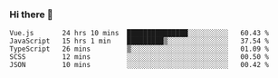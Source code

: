 ### Hi there 👋

<!--
**xin-code/Xin-code** is a ✨ _special_ ✨ repository because its `README.md` (this file) appears on your GitHub profile.

Here are some ideas to get you started:
<!--START_SECTION:waka-->
```text
Vue.js       24 hrs 10 mins  ███████████████░░░░░░░░░░   60.43 % 
JavaScript   15 hrs 1 min    █████████▒░░░░░░░░░░░░░░░   37.54 % 
TypeScript   26 mins         ▒░░░░░░░░░░░░░░░░░░░░░░░░   01.09 % 
SCSS         12 mins         ░░░░░░░░░░░░░░░░░░░░░░░░░   00.50 % 
JSON         10 mins         ░░░░░░░░░░░░░░░░░░░░░░░░░   00.42 % 
```
<!--END_SECTION:waka-->
